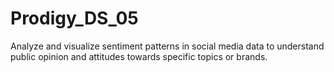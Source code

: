 # Prodigy_DS_05
Analyze and visualize sentiment patterns in social media data to understand public opinion and attitudes towards specific topics or brands.
